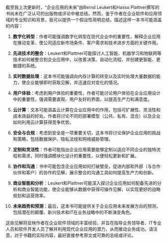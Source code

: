 截至我上次更新时，“企业应用的未来”由Bernd Leukert和Hasso Plattner撰写的书尚未在广泛认可的出版物或评论中被总结。然而，鉴于作者在企业软件和应用领域的专业知识和背景，我可以提供一个假设性简明总结，描述这样一本书可能涵盖的内容：

1. **数字化转型**：作者可能强调数字化转型在现代企业中的重要性，解释企业应用在推动变革、使公司适应新市场条件、客户需求和技术进步方面的关键作用。

2. **先进技术的整合**：Leukert和Plattner可能探讨人工智能、机器学习和物联网等技术如何被整合到企业应用中，以改善决策、自动化流程，并创建更智能、更敏捷的系统。

3. **实时数据处理**：这本书可能强调向内存计算的转变以及实时处理大量数据的能力，使企业能够即时获取见解，并迅速应对变化的情况。

4. **用户体验**：考虑到用户体验的重要性，作者可能讨论用户体验在企业应用设计中的重要性，强调需要直观、用户友好的界面，以提高生产力和满意度。

5. **云计算**：文本可能涵盖云计算在企业应用中的作用，包括可扩展性、灵活性和成本效益的好处。作者将讨论不同的部署模型（公共、私有、混合）以及企业如何利用云计算获得竞争优势。

6. **安全与合规**：考虑到安全是一项重要关切，这本书将讨论保护企业应用的挑战和策略，包括数据保护、隐私法规和网络威胁管理。

7. **定制和灵活性**：作者可能指出企业应用需要能够定制以适应不同企业的独特流程和需求，同时强调模块化设计的重要性，以便轻松更新和扩展。

8. **协作和沟通**：书中可能包含企业应用如何打破壁垒，促进内部和外部（与合作伙伴和客户）的协作的见解，展示整合的沟通工具如何提高生产力和创新。

9. **商业智能和分析**：Leukert和Plattner可能深入探讨企业应用如何配备先进的分析和商业智能功能，使企业能够从数据中获得可操作见解，以实现更好的战略规划和运营效率。

10. **未来趋势和预测**：最后，这本书可能提供关于企业应用未来发展方向的预测，包括潜在的颠覆、新兴技术和IT在业务战略中的不断演变角色。

这些见解将反映作者在企业软件领域的丰富经验，并旨在指导业务领导者、IT专业人员和软件开发人员了解并利用现代企业应用的潜力，从而推动业务成功。请注意，对于书籍的实际内容，最好直接参考原文或可靠的总结或评论。